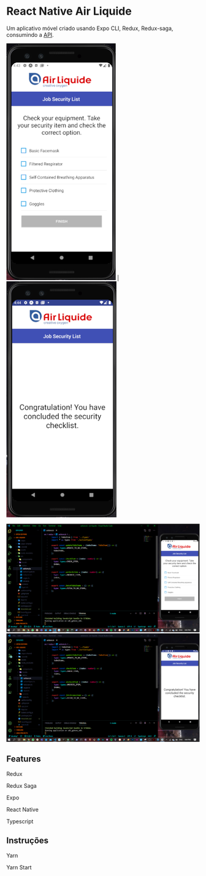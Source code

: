 # React Native Air Liquide


Um aplicativo móvel criado usando Expo CLI, Redux, Redux-saga, consumindo a [API]( https://my.api.mockaroo.com/epilist?key=52d6c330).

![](https://raw.githubusercontent.com/pedropbazzo/air-liquide/develop/src/assets/img/tela3.png)  |  ![](https://raw.githubusercontent.com/pedropbazzo/air-liquide/develop/src/assets/img/tela4.png)

<img src="https://raw.githubusercontent.com/pedropbazzo/air-liquide/develop/src/assets/img/tela1.PNG" width="600">

<img src="https://raw.githubusercontent.com/pedropbazzo/air-liquide/develop/src/assets/img/tela2.PNG" width="600">

## Features

Redux

Redux Saga

Expo

React Native

Typescript


## Instruções 

Yarn 

Yarn Start